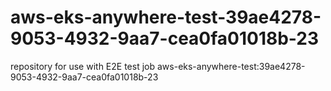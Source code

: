 # aws-eks-anywhere-test-39ae4278-9053-4932-9aa7-cea0fa01018b-23
repository for use with E2E test job aws-eks-anywhere-test:39ae4278-9053-4932-9aa7-cea0fa01018b-23
